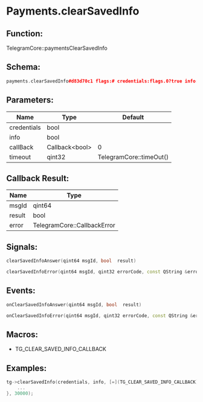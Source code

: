 # Payments.clearSavedInfo

## Function:

TelegramCore::paymentsClearSavedInfo

## Schema:

```c++
payments.clearSavedInfo#d83d70c1 flags:# credentials:flags.0?true info:flags.1?true = Bool;
```
## Parameters:

|Name|Type|Default|
|----|----|-------|
|credentials|bool||
|info|bool||
|callBack|Callback&lt;bool&gt;|0|
|timeout|qint32|TelegramCore::timeOut()|

## Callback Result:

|Name|Type|
|----|----|
|msgId|qint64|
|result|bool|
|error|TelegramCore::CallbackError|

## Signals:

```c++
clearSavedInfoAnswer(qint64 msgId, bool  result)
```
```c++
clearSavedInfoError(qint64 msgId, qint32 errorCode, const QString &errorText)
```

## Events:

```c++
onClearSavedInfoAnswer(qint64 msgId, bool  result)
```
```c++
onClearSavedInfoError(qint64 msgId, qint32 errorCode, const QString &errorText)
```

## Macros:

* TG_CLEAR_SAVED_INFO_CALLBACK

## Examples:

```c++
tg->clearSavedInfo(credentials, info, [=](TG_CLEAR_SAVED_INFO_CALLBACK){
    ...
}, 30000);
```
